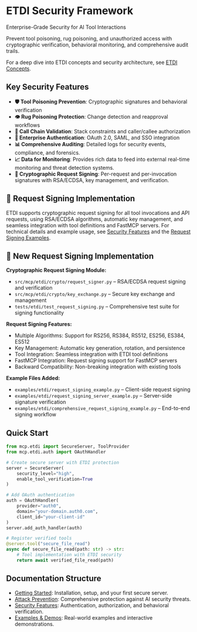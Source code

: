 # ETDI Security Framework

Enterprise-Grade Security for AI Tool Interactions

Prevent tool poisoning, rug poisoning, and unauthorized access with cryptographic verification, behavioral monitoring, and comprehensive audit trails.

For a deep dive into ETDI concepts and security architecture, see [ETDI Concepts](etdi-concepts.md).

## Key Security Features

- **🛡️ Tool Poisoning Prevention**: Cryptographic signatures and behavioral verification
- **👁️ Rug Poisoning Protection**: Change detection and reapproval workflows  
- **🔐 Call Chain Validation**: Stack constraints and caller/callee authorization
- **🔑 Enterprise Authentication**: OAuth 2.0, SAML, and SSO integration
- **📊 Comprehensive Auditing**: Detailed logs for security events, compliance, and forensics.
- **📈 Data for Monitoring**: Provides rich data to feed into external real-time monitoring and threat detection systems.
- **🔏 Cryptographic Request Signing**: Per-request and per-invocation signatures with RSA/ECDSA, key management, and verification.

## 🔐 Request Signing Implementation

ETDI supports cryptographic request signing for all tool invocations and API requests, using RSA/ECDSA algorithms, automatic key management, and seamless integration with tool definitions and FastMCP servers. For technical details and example usage, see [Security Features](security-features.md#request-signing) and the [Request Signing Examples](examples/index.md).

## 🔐 New Request Signing Implementation

**Cryptographic Request Signing Module:**
- `src/mcp/etdi/crypto/request_signer.py` – RSA/ECDSA request signing and verification
- `src/mcp/etdi/crypto/key_exchange.py` – Secure key exchange and management
- `tests/etdi/test_request_signing.py` – Comprehensive test suite for signing functionality

**Request Signing Features:**
- Multiple Algorithms: Support for RS256, RS384, RS512, ES256, ES384, ES512
- Key Management: Automatic key generation, rotation, and persistence
- Tool Integration: Seamless integration with ETDI tool definitions
- FastMCP Integration: Request signing support for FastMCP servers
- Backward Compatibility: Non-breaking integration with existing tools

**Example Files Added:**
- `examples/etdi/request_signing_example.py` – Client-side request signing
- `examples/etdi/request_signing_server_example.py` – Server-side signature verification
- `examples/etdi/comprehensive_request_signing_example.py` – End-to-end signing workflow

## Quick Start

```python
from mcp.etdi import SecureServer, ToolProvider
from mcp.etdi.auth import OAuthHandler

# Create secure server with ETDI protection
server = SecureServer(
    security_level="high",
    enable_tool_verification=True
)

# Add OAuth authentication
auth = OAuthHandler(
    provider="auth0",
    domain="your-domain.auth0.com",
    client_id="your-client-id"
)
server.add_auth_handler(auth)

# Register verified tools
@server.tool("secure_file_read")
async def secure_file_read(path: str) -> str:
    # Tool implementation with ETDI security
    return await verified_file_read(path)
```

## Documentation Structure

- [Getting Started](getting-started.md): Installation, setup, and your first secure server.
- [Attack Prevention](attack-prevention.md): Comprehensive protection against AI security threats.
- [Security Features](security-features.md): Authentication, authorization, and behavioral verification.
- [Examples & Demos](examples/index.md): Real-world examples and interactive demonstrations.
